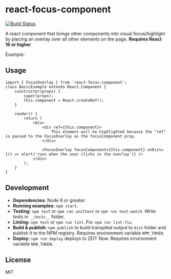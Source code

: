 # react-focus-component

[![Build Status](https://travis-ci.org/hofnarwillie/react-focus-component.svg?branch=master)](https://travis-ci.org/hofnarwillie/react-focus-component)

A react component that brings other components into visual focus/highlight by placing an overlay over all other elements on the page. **Requires React 16 or higher**

Example: [](https://react-focus-component.now.sh/)

## Usage

```
import { FocusOverlay } from 'react-focus-component';
class BasicExample extends React.Component {
    constructor(props) {
        super(props);
        this.component = React.createRef();
    }

    render() {
        return (
            <div>
                <div ref={this.component}>
                    This element will be highlighted because the "ref" is passed to the FocusOverlay as the focusComponent prop.
                </div>

                <FocusOverlay focusComponent={this.component} onExit={() => alert('runs when the user clicks in the overlay')} />
            </div>
        );
    }
}
```

## Development

* **Dependencies:** Node 8 or greater.
* **Running examples:** `npm start`.
* **Testing:** `npm test` or `npm run unittest` or `npm run test-watch`. Write tests in `__tests__` folder.
* **Linting:** `npm test` or `npm run lint`. Fix: `npm run lint-fix`.
* **Build & publish:** `npm publish` to build transpiled output to `dist` folder and publish it to the NPM registry. Requires environment variable `NPM_TOKEN`.
* **Deploy:** `npm run deploy` deploys to ZEIT Now. Requires environment variable `NOW_TOKEN`.

## License

MIT

